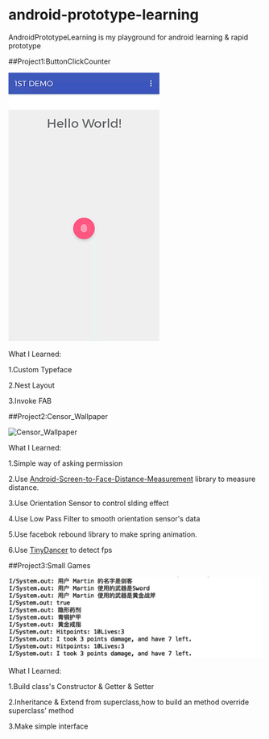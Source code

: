 # android-prototype-learning
AndroidPrototypeLearning is my playground for android learning &amp; rapid prototype

##Project1:ButtonClickCounter

![Buttonclickcounter](https://github.com/MartinRGB/android-prototype-learning/blob/master/gifs/1.gif?raw=true)

What I Learned:

1.Custom Typeface

2.Nest Layout

3.Invoke FAB

##Project2:Censor_Wallpaper

![Censor_Wallpaper](https://github.com/MartinRGB/android-prototype-learning/blob/master/gifs/2.gif?raw=true)

What I Learned:

1.Simple way of asking permission

2.Use [Android-Screen-to-Face-Distance-Measurement](https://github.com/philiiiiiipp/Android-Screen-to-Face-Distance-Measurement) library to measure distance.

3.Use Orientation Sensor to control slding effect

4.Use Low Pass Filter to smooth orientation sensor's data

5.Use facebok rebound library to make spring animation.

6.Use [TinyDancer](https://github.com/friendlyrobotnyc/TinyDancer) to detect fps

##Project3:Small Games

![](https://github.com/MartinRGB/android-prototype-learning/blob/master/gifs/3.png?raw=true)

What I Learned:

1.Build class's Constructor & Getter & Setter

2.Inheritance & Extend from superclass,how to build an method override superclass' method

3.Make simple interface
